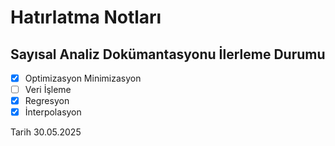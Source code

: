 # Hatırlatma Notları

## Sayısal Analiz Dokümantasyonu İlerleme Durumu

- [x] Optimizasyon Minimizasyon
- [ ] Veri İşleme
- [x] Regresyon
- [x] İnterpolasyon

Tarih 30.05.2025